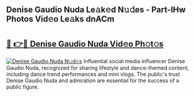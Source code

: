## Denise Gaudio Nuda Le𝚊k𝚎d N𝚞𝚍es - Part-IHw Photos Vid𝚎o Le𝚊ks dnACm

# <h2><a href="http://fbe66h.evod.top/?m=Denise+Gaudio+Nuda">🔗 👉🔴 Denise Gaudio Nuda Vid𝚎o Ph𝚘t𝚘s</a></h2>

[![Denise Gaudio Nuda N𝚞d𝚎s](https://i.imgur.com/8V9OHl7.gif)](http://fbe66h.evod.top/?m=Denise+Gaudio+Nuda)
Influential social media influencer Denise Gaudio Nuda, recognized for sharing lifestyle and dance-themed content, including dance trend performances and mini vlogs. The public's trust Denise Gaudio Nuda and admiration are essential for the success of a public figure. 
